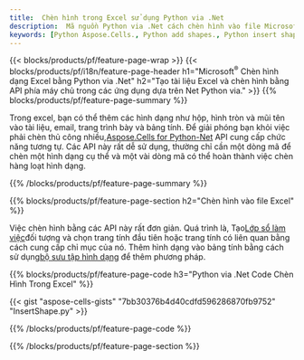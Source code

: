 ```yaml
---
title:  Chèn hình trong Excel sử dụng Python via .Net
description:  Mã nguồn Python via .Net cách chèn hình vào file Microsoft Excel sử dụng Python via .Net Library.
keywords: [Python Aspose.Cells., Python add shapes., Python insert shapes., Python create shapes]
---
```

{{< blocks/products/pf/feature-page-wrap >}}
{{< blocks/products/pf/i18n/feature-page-header h1="Microsoft<sup>&reg;</sup> Chèn hình dạng Excel bằng Python via .Net" h2="Tạo tài liệu Excel và chèn hình bằng API phía máy chủ trong các ứng dụng dựa trên Net Python via." >}}
{{% blocks/products/pf/feature-page-summary %}}

 Trong excel, bạn có thể thêm các hình dạng như hộp, hình tròn và mũi tên vào tài liệu, email, trang trình bày và bảng tính. Để giải phóng bạn khỏi việc phải chèn thủ công nhiều,[Aspose.Cells for Python-Net](https://releases.aspose.com/cells/python-net) API cung cấp chức năng tương tự. Các API này rất dễ sử dụng, thường chỉ cần một dòng mã để chèn một hình dạng cụ thể và một vài dòng mã có thể hoàn thành việc chèn hàng loạt hình dạng.

{{% /blocks/products/pf/feature-page-summary %}}

{{% blocks/products/pf/feature-page-section h2="Chèn hình vào file Excel" %}}

 Việc chèn hình bằng các API này rất đơn giản. Quá trình là, Tạo[Lớp sổ làm việc](https://reference.aspose.com/cells/python-net/aspose.cells/workbook/)đối tượng và chọn trang tính đầu tiên hoặc trang tính có liên quan bằng cách cung cấp chỉ mục của nó. Thêm hình dạng vào bảng tính bằng cách sử dụng[bộ sưu tập hình dạng](https://reference.aspose.com/cells/python-net/aspose.cells.drawing/shapecollection/) để thêm phương pháp.

{{% blocks/products/pf/feature-page-code h3="Python via .Net Code Chèn Hình Trong Excel" %}}

{{< gist "aspose-cells-gists" "7bb30376b4d40cdfd596286870fb9752" "InsertShape.py" >}}

{{% /blocks/products/pf/feature-page-code %}}

{{% /blocks/products/pf/feature-page-section %}}
